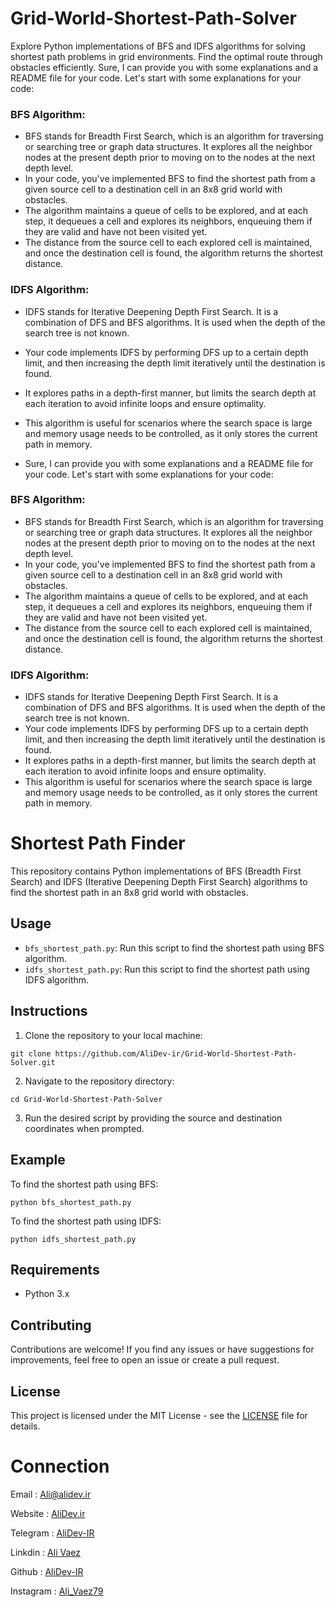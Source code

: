 # Grid-World-Shortest-Path-Solver
Explore Python implementations of BFS and IDFS algorithms for solving shortest path problems in grid environments. Find the optimal route through obstacles efficiently.
Sure, I can provide you with some explanations and a README file for your code. Let's start with some explanations for your code:

### BFS Algorithm:
- BFS stands for Breadth First Search, which is an algorithm for traversing or searching tree or graph data structures. It explores all the neighbor nodes at the present depth prior to moving on to the nodes at the next depth level.
- In your code, you've implemented BFS to find the shortest path from a given source cell to a destination cell in an 8x8 grid world with obstacles.
- The algorithm maintains a queue of cells to be explored, and at each step, it dequeues a cell and explores its neighbors, enqueuing them if they are valid and have not been visited yet.
- The distance from the source cell to each explored cell is maintained, and once the destination cell is found, the algorithm returns the shortest distance.

### IDFS Algorithm:
- IDFS stands for Iterative Deepening Depth First Search. It is a combination of DFS and BFS algorithms. It is used when the depth of the search tree is not known.
- Your code implements IDFS by performing DFS up to a certain depth limit, and then increasing the depth limit iteratively until the destination is found.
- It explores paths in a depth-first manner, but limits the search depth at each iteration to avoid infinite loops and ensure optimality.
- This algorithm is useful for scenarios where the search space is large and memory usage needs to be controlled, as it only stores the current path in memory.

- Sure, I can provide you with some explanations and a README file for your code. Let's start with some explanations for your code:

### BFS Algorithm:
- BFS stands for Breadth First Search, which is an algorithm for traversing or searching tree or graph data structures. It explores all the neighbor nodes at the present depth prior to moving on to the nodes at the next depth level.
- In your code, you've implemented BFS to find the shortest path from a given source cell to a destination cell in an 8x8 grid world with obstacles.
- The algorithm maintains a queue of cells to be explored, and at each step, it dequeues a cell and explores its neighbors, enqueuing them if they are valid and have not been visited yet.
- The distance from the source cell to each explored cell is maintained, and once the destination cell is found, the algorithm returns the shortest distance.

### IDFS Algorithm:
- IDFS stands for Iterative Deepening Depth First Search. It is a combination of DFS and BFS algorithms. It is used when the depth of the search tree is not known.
- Your code implements IDFS by performing DFS up to a certain depth limit, and then increasing the depth limit iteratively until the destination is found.
- It explores paths in a depth-first manner, but limits the search depth at each iteration to avoid infinite loops and ensure optimality.
- This algorithm is useful for scenarios where the search space is large and memory usage needs to be controlled, as it only stores the current path in memory.


# Shortest Path Finder

This repository contains Python implementations of BFS (Breadth First Search) and IDFS (Iterative Deepening Depth First Search) algorithms to find the shortest path in an 8x8 grid world with obstacles.

## Usage

- `bfs_shortest_path.py`: Run this script to find the shortest path using BFS algorithm.
- `idfs_shortest_path.py`: Run this script to find the shortest path using IDFS algorithm.

## Instructions

1. Clone the repository to your local machine:

```
git clone https://github.com/AliDev-ir/Grid-World-Shortest-Path-Solver.git
```

2. Navigate to the repository directory:

```
cd Grid-World-Shortest-Path-Solver
```

3. Run the desired script by providing the source and destination coordinates when prompted.

## Example

To find the shortest path using BFS:

```
python bfs_shortest_path.py
```

To find the shortest path using IDFS:

```
python idfs_shortest_path.py
```

## Requirements

- Python 3.x

## Contributing

Contributions are welcome! If you find any issues or have suggestions for improvements, feel free to open an issue or create a pull request.

## License

This project is licensed under the MIT License - see the [LICENSE](LICENSE) file for details.

# Connection

Email : Ali@alidev.ir

Website : [AliDev.ir](https://www.AliDev.ir)

Telegram : [AliDev-IR](https://t.me/AliDev_IR)

Linkdin : [Ali Vaez](https://www.linkedin.com/in/ali-vaez-568436298)

Github : [AliDev-IR](https://github.com/AliDev-ir)

Instagram : [Ali_Vaez79](https://instagram.com/Ali_Vaez79)


